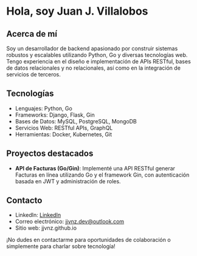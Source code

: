 # Hola, soy Juan J. Villalobos

## Acerca de mí
Soy un desarrollador de backend apasionado por construir sistemas robustos y escalables utilizando Python, Go y diversas tecnologías web. Tengo experiencia en el diseño e implementación de APIs RESTful, bases de datos relacionales y no relacionales, así como en la integración de servicios de terceros.

## Tecnologías
- Lenguajes: Python, Go
- Frameworks: Django, Flask, Gin
- Bases de Datos: MySQL, PostgreSQL, MongoDB
- Servicios Web: RESTful APIs, GraphQL
- Herramientas: Docker, Kubernetes, Git

## Proyectos destacados
- **API de Facturas (Go/Gin)**: Implementé una API RESTful generar Facturas en línea utilizando Go y el framework Gin, con autenticación basada en JWT y administración de roles.


## Contacto
- LinkedIn: [LinkedIn](https://www.linkedin.com/in/jjvnz/)
- Correo electrónico: jjvnz.dev@outlook.com
- Sitio web: jjvnz.github.io

¡No dudes en contactarme para oportunidades de colaboración o simplemente para charlar sobre tecnología!
